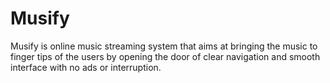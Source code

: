 # Musify
Musify is online music streaming system that aims at bringing the music to finger tips of the users by opening the door of clear navigation and smooth interface with no ads or interruption.
